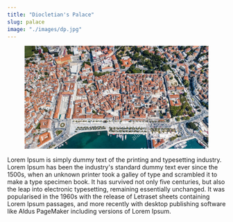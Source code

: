 ```yaml
---
title: "Diocletian's Palace"
slug: palace
image: "./images/dp.jpg"
---
```


<!-- markdownlint-disable MD033 -->

<figure class="figure">
    <img src="./images/dp.jpg" alt="Title"/>
</figure>

Lorem Ipsum is simply dummy text of the printing and typesetting industry. Lorem Ipsum has been the industry's standard dummy text ever since the 1500s, when an unknown printer took a galley of type and scrambled it to make a type specimen book. It has survived not only five centuries, but also the leap into electronic typesetting, remaining essentially unchanged. It was popularised in the 1960s with the release of Letraset sheets containing Lorem Ipsum passages, and more recently with desktop publishing software like Aldus PageMaker including versions of Lorem Ipsum.
